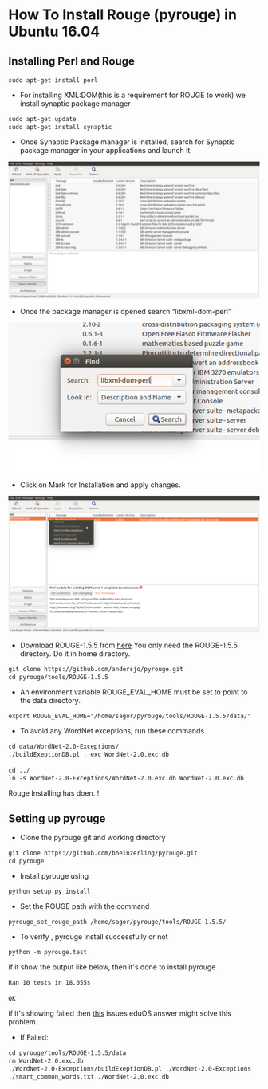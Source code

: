 # How To Install Rouge (pyrouge) in Ubuntu 16.04

## Installing Perl and Rouge

```
sudo apt-get install perl

```

* For installing XML:DOM(this is a requirement for ROUGE to work) we install synaptic package manager

```
sudo apt-get update
sudo apt-get install synaptic
```

* Once Synaptic Package manager is installed, search for Synaptic package manager in your applications and launch it.

![synaptic_package](syn_pac_1.png)

* Once the package manager is opened search “libxml-dom-perl” 

![](syn_pac_2.png)

* Click on Mark for Installation and apply changes.

![](syn_pac_3.png)

* Download ROUGE-1.5.5 from [here](https://github.com/andersjo/pyrouge.git) You only need the ROUGE-1.5.5 directory. Do it in home directory.

```
git clone https://github.com/andersjo/pyrouge.git
cd pyrouge/tools/ROUGE-1.5.5

```

* An environment variable ROUGE_EVAL_HOME must be set to point to the data directory.

```
export ROUGE_EVAL_HOME="/home/sagor/pyrouge/tools/ROUGE-1.5.5/data/"
```

* To avoid any WordNet exceptions, run these commands.

```
cd data/WordNet-2.0-Exceptions/
./buildExeptionDB.pl . exc WordNet-2.0.exc.db

cd ../
ln -s WordNet-2.0-Exceptions/WordNet-2.0.exc.db WordNet-2.0.exc.db
```

Rouge Installing has doen. !

## Setting up pyrouge

* Clone the pyrouge git and working directory

```
git clone https://github.com/bheinzerling/pyrouge.git
cd pyrouge
```

* Install pyrouge using


```
python setup.py install
```

* Set the ROUGE path with the command

```
pyrouge_set_rouge_path /home/sagor/pyrouge/tools/ROUGE-1.5.5/
```

* To verify , pyrouge install successfully or not

```
python -m pyrouge.test

```

if it show the output like below, then it's done to install pyrouge

```
Ran 10 tests in 18.055s

OK
```

if it's showing failed then [this](https://github.com/bheinzerling/pyrouge/issues/8) issues eduOS answer might solve this problem.

* If Failed:

```
cd pyrouge/tools/ROUGE-1.5.5/data
rm WordNet-2.0.exc.db
./WordNet-2.0-Exceptions/buildExeptionDB.pl ./WordNet-2.0-Exceptions ./smart_common_words.txt ./WordNet-2.0.exc.db

```


